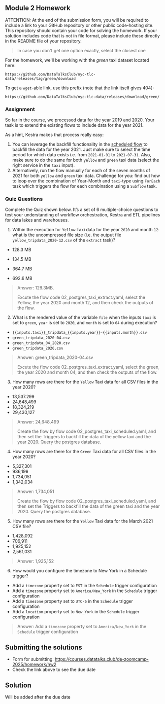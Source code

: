## Module 2 Homework

ATTENTION: At the end of the submission form, you will be required to include a link to your GitHub repository or other public code-hosting site. This repository should contain your code for solving the homework. If your solution includes code that is not in file format, please include these directly in the README file of your repository.

> In case you don't get one option exactly, select the closest one 

For the homework, we'll be working with the _green_ taxi dataset located here:

`https://github.com/DataTalksClub/nyc-tlc-data/releases/tag/green/download`

To get a `wget`-able link, use this prefix (note that the link itself gives 404):

`https://github.com/DataTalksClub/nyc-tlc-data/releases/download/green/`

### Assignment

So far in the course, we processed data for the year 2019 and 2020. Your task is to extend the existing flows to include data for the year 2021.

As a hint, Kestra makes that process really easy:

1. You can leverage the backfill functionality in the [scheduled flow](../../../02-workflow-orchestration/flows/07_gcp_taxi_scheduled.yaml) to backfill the data for the year 2021. Just make sure to select the time period for which data exists i.e. from `2021-01-01` to `2021-07-31`. Also, make sure to do the same for both `yellow` and `green` taxi data (select the right service in the `taxi` input).
2. Alternatively, run the flow manually for each of the seven months of 2021 for both `yellow` and `green` taxi data. Challenge for you: find out how to loop over the combination of Year-Month and `taxi`-type using `ForEach` task which triggers the flow for each combination using a `Subflow` task.

### Quiz Questions

Complete the Quiz shown below. It’s a set of 6 multiple-choice questions to test your understanding of workflow orchestration, Kestra and ETL pipelines for data lakes and warehouses.

1) Within the execution for `Yellow` Taxi data for the year `2020` and month `12`: what is the uncompressed file size (i.e. the output file `yellow_tripdata_2020-12.csv` of the `extract` task)? 
- 128.3 MB

- 134.5 MB

- 364.7 MB

- 692.6 MB

> Answer: 128.3MB.
> 
> Excute the flow code 02_postgres_taxi_extract.yaml, select the Yellow, the year 2020 and month 12, and then check the outputs of the flow.

2) What is the rendered value of the variable `file` when the inputs `taxi` is set to `green`, `year` is set to `2020`, and `month` is set to `04` during execution?  
- `{{inputs.taxi}}_tripdata_{{inputs.year}}-{{inputs.month}}.csv` 
- `green_tripdata_2020-04.csv`
- `green_tripdata_04_2020.csv`
- `green_tripdata_2020.csv`

> Answer: green_tripdata_2020-04.csv
> 
> Excute the flow code 02_postgres_taxi_extract.yaml, select the green, the year 2020 and month 04, and then check the outputs of the flow.

3) How many rows are there for the `Yellow` Taxi data for all CSV files in the year 2020? 
- 13,537.299
- 24,648,499
- 18,324,219
- 29,430,127

> Answer: 24,648,499
> 
> Create the flow by flow code 02_postgres_taxi_scheduled.yaml, and then set the Triggers to backfill the data of the yellow taxi and the year 2020. Query the postgres database.

4) How many rows are there for the `Green` Taxi data for all CSV files in the year 2020? 
- 5,327,301
- 936,199
- 1,734,051
- 1,342,034

> Answer: 1,734,051
> 
> Create the flow by flow code 02_postgres_taxi_scheduled.yaml, and then set the Triggers to backfill the data of the green taxi and the year 2020. Query the postgres database.

5) How many rows are there for the `Yellow` Taxi data for the March 2021 CSV file? 
- 1,428,092
- 706,911
- 1,925,152
- 2,561,031

> Answer: 1,925,152

6) How would you configure the timezone to New York in a Schedule trigger?
- Add a `timezone` property set to `EST` in the `Schedule` trigger configuration  
- Add a `timezone` property set to `America/New_York` in the `Schedule` trigger configuration
- Add a `timezone` property set to `UTC-5` in the `Schedule` trigger configuration
- Add a `location` property set to `New_York` in the `Schedule` trigger configuration 

>  Answer: Add a `timezone` property set to `America/New_York` in the `Schedule` trigger configuration

## Submitting the solutions

* Form for submitting: https://courses.datatalks.club/de-zoomcamp-2025/homework/hw2
* Check the link above to see the due date

## Solution

Will be added after the due date
